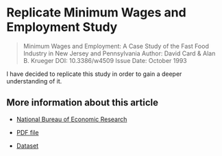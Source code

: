# Replicate Minimum Wages and Employment Study

> Minimum Wages and Employment: A Case Study of the Fast Food Industry in New Jersey and Pennsylvania
> Author: David Card & Alan B. Krueger
> DOI: 10.3386/w4509
> Issue Date: October 1993

I have decided to replicate this study in order to gain a deeper understanding of it.

## More information about this article

 - [National Bureau of Economic Research](https://www.nber.org/papers/w4509)
 
 - [PDF file](https://davidcard.berkeley.edu/papers/njmin-aer.pdf)
 
 - [Dataset](https://davidcard.berkeley.edu/data_sets.html)
